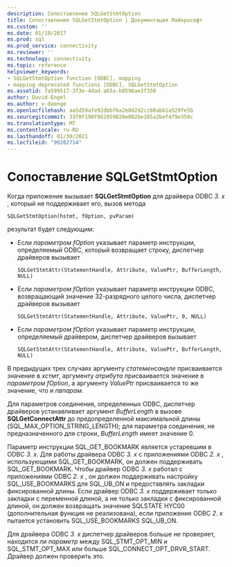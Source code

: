 ```yaml
---
description: Сопоставление SQLGetStmtOption
title: Сопоставление SQLGetStmtOption | Документация Майкрософт
ms.custom: ''
ms.date: 01/19/2017
ms.prod: sql
ms.prod_service: connectivity
ms.reviewer: ''
ms.technology: connectivity
ms.topic: reference
helpviewer_keywords:
- SQLGetStmtOption function [ODBC], mapping
- mapping deprecated functions [ODBC], SQLGetStmtOption
ms.assetid: fa599517-3f3e-4dad-a65a-b8596ae3f330
author: David-Engel
ms.author: v-daenge
ms.openlocfilehash: aa5d59afe92dbbf6a2e0d2d2cc08abb1a529fe5b
ms.sourcegitcommit: 33f0f190f962059826e002be165a2bef4f9e350c
ms.translationtype: MT
ms.contentlocale: ru-RU
ms.lasthandoff: 01/30/2021
ms.locfileid: "99202714"
---
```

# <a name="sqlgetstmtoption-mapping"></a>Сопоставление SQLGetStmtOption
Когда приложение вызывает **SQLGetStmtOption** для драйвера ODBC *3. x* , который не поддерживает его, вызов метода  
  
```  
SQLGetStmtOption(hstmt, fOption, pvParam)  
```  
  
 результат будет следующим:  
  
-   Если *параметром fOption* указывает параметр инструкции, определяемый ODBC, который возвращает строку, диспетчер драйверов вызывает  
  
    ```  
    SQLGetStmtAttr(StatementHandle, Attribute, ValuePtr, BufferLength, NULL)  
    ```  
  
-   Если *параметром fOption* указывает параметр инструкции ODBC, возвращающий значение 32-разрядного целого числа, диспетчер драйверов вызывает  
  
    ```  
    SQLGetStmtAttr(StatementHandle, Attribute, ValuePtr, 0, NULL)  
    ```  
  
-   Если *параметром fOption* указывает параметр инструкции, определяемый драйвером, диспетчер драйверов вызывает  
  
    ```  
    SQLGetStmtAttr(StatementHandle, Attribute, ValuePtr, BufferLength, NULL)  
    ```  
  
 В предыдущих трех случаях аргументу *статеменсандле* присваивается значение в *хстмт*, аргументу *атрибута* присваивается значение в *параметром fOption*, а аргументу *ValuePtr* присваивается то же значение, что и *пвпарам*.  
  
 Для параметров соединения, определенных ODBC, диспетчер драйверов устанавливает аргумент *BufferLength* в вызове **SQLGetConnectAttr** до предопределенной максимальной длины (SQL_MAX_OPTION_STRING_LENGTH); для параметра соединения, не предназначенного для строки, *BufferLength* имеет значение 0.  
  
 Параметр инструкции SQL_GET_BOOKMARK является устаревшим в ODBC *3. x*. Для работы драйвера ODBC *3. x* с приложениями ODBC *2. x* , использующими SQL_GET_BOOKMARK, он должен поддерживать SQL_GET_BOOKMARK. Чтобы драйвер ODBC *3. x* работал с приложениями ODBC *2. x* , он должен поддерживать настройку SQL_USE_BOOKMARKS для SQL_UB_ON и предоставлять закладки фиксированной длины. Если драйвер ODBC *3. x* поддерживает только закладки с переменной длиной, а не только закладки с фиксированной длиной, он должен возвращать значение SQLSTATE HYC00 (дополнительная функция не реализована), если приложение ODBC *2. x* пытается установить SQL_USE_BOOKMARKS SQL_UB_ON.  
  
 Для драйвера ODBC *3. x* диспетчер драйверов больше не проверяет, находится ли *параметр* между SQL_STMT_OPT_MIN и SQL_STMT_OPT_MAX или больше SQL_CONNECT_OPT_DRVR_START. Драйвер должен проверить это.

